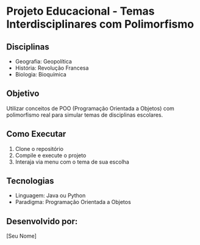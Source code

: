 # Projeto Educacional - Temas Interdisciplinares com Polimorfismo

## Disciplinas
- Geografia: Geopolítica
- História: Revolução Francesa
- Biologia: Bioquímica

## Objetivo
Utilizar conceitos de POO (Programação Orientada a Objetos) com polimorfismo real para simular temas de disciplinas escolares.

## Como Executar
1. Clone o repositório
2. Compile e execute o projeto
3. Interaja via menu com o tema de sua escolha

## Tecnologias
- Linguagem: Java ou Python
- Paradigma: Programação Orientada a Objetos

## Desenvolvido por:
[Seu Nome]
